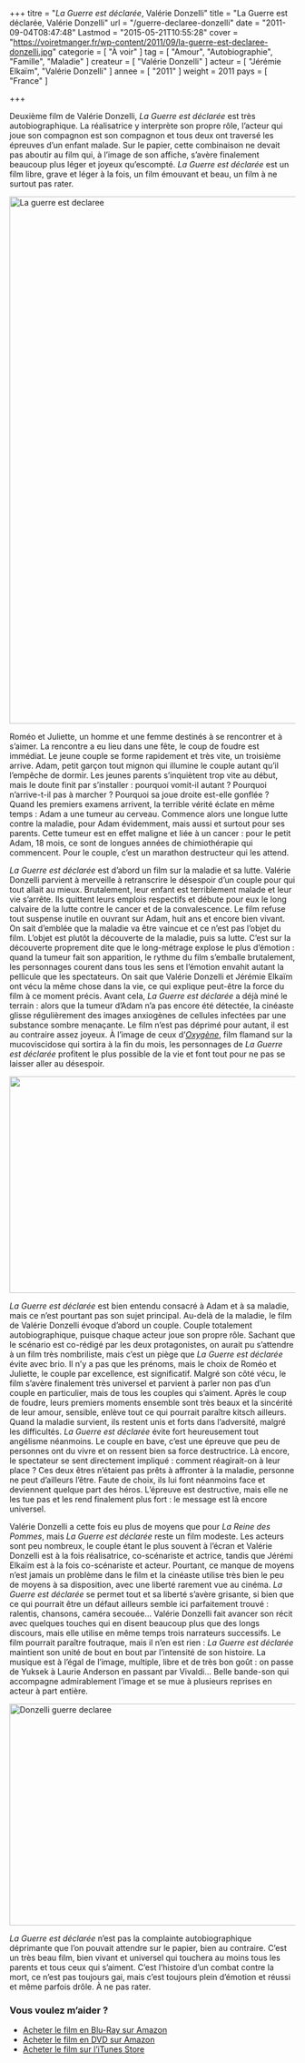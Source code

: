 +++
titre = "<em>La Guerre est déclarée</em>, Valérie Donzelli"
title = "La Guerre est déclarée, Valérie Donzelli"
url = "/guerre-declaree-donzelli"
date = "2011-09-04T08:47:48"
Lastmod = "2015-05-21T10:55:28"
cover = "https://voiretmanger.fr/wp-content/2011/09/la-guerre-est-declaree-donzelli.jpg"
categorie = [ "À voir" ]
tag = [ "Amour", "Autobiographie", "Famille", "Maladie" ]
createur = [ "Valérie Donzelli" ]
acteur = [ "Jérémie Elkaïm", "Valérie Donzelli" ]
annee = [ "2011" ]
weight = 2011
pays = [ "France" ]

+++

<p>Deuxième film de Valérie Donzelli, <em>La Guerre est déclarée</em> est très autobiographique. La réalisatrice y interprète son propre rôle, l&rsquo;acteur qui joue son compagnon est son compagnon et tous deux ont traversé les épreuves d&rsquo;un enfant malade. Sur le papier, cette combinaison ne devait pas aboutir au film qui, à l&rsquo;image de son affiche, s&rsquo;avère finalement beaucoup plus léger et joyeux qu&rsquo;escompté. <em>La Guerre est déclarée</em> est un film libre, grave et léger à la fois, un film émouvant et beau, un film à ne surtout pas rater.</p>
<a href="http://www.allocine.fr/film/fichefilm_gen_cfilm=189699.html"><img class="aligncenter" style="border-style: initial; border-color: initial; border-width: 0px;" src="https://voiretmanger.fr/wp-content/2011/09/la-guerre-est-declaree.jpg" alt="La guerre est declaree" width="690" height="927" border="0" /></a>
<p>Roméo et Juliette, un homme et une femme destinés à se rencontrer et à s&rsquo;aimer. La rencontre a eu lieu dans une fête, le coup de foudre est immédiat. Le jeune couple se forme rapidement et très vite, un troisième arrive. Adam, petit garçon tout mignon qui illumine le couple autant qu&rsquo;il l&#8217;empêche de dormir. Les jeunes parents s&rsquo;inquiètent trop vite au début, mais le doute finit par s&rsquo;installer : pourquoi vomit-il autant ? Pourquoi n&rsquo;arrive-t-il pas à marcher ? Pourquoi sa joue droite est-elle gonflée ? Quand les premiers examens arrivent, la terrible vérité éclate en même temps : Adam a une tumeur au cerveau. Commence alors une longue lutte contre la maladie, pour Adam évidemment, mais aussi et surtout pour ses parents. Cette tumeur est en effet maligne et liée à un cancer : pour le petit Adam, 18 mois, ce sont de longues années de chimiothérapie qui commencent. Pour le couple, c&rsquo;est un marathon destructeur qui les attend.</p>
<p><em>La Guerre est déclarée</em> est d&rsquo;abord un film sur la maladie et sa lutte. Valérie Donzelli parvient à merveille à retranscrire le désespoir d&rsquo;un couple pour qui tout allait au mieux. Brutalement, leur enfant est terriblement malade et leur vie s&rsquo;arrête. Ils quittent leurs emplois respectifs et débute pour eux le long calvaire de la lutte contre le cancer et de la convalescence. Le film refuse tout suspense inutile en ouvrant sur Adam, huit ans et encore bien vivant. On sait d&#8217;emblée que la maladie va être vaincue et ce n&rsquo;est pas l&rsquo;objet du film. L&rsquo;objet est plutôt la découverte de la maladie, puis sa lutte. C&rsquo;est sur la découverte proprement dite que le long-métrage explose le plus d&rsquo;émotion : quand la tumeur fait son apparition, le rythme du film s&#8217;emballe brutalement, les personnages courent dans tous les sens et l&rsquo;émotion envahit autant la pellicule que les spectateurs. On sait que Valérie Donzelli et Jérémie Elkaïm ont vécu la même chose dans la vie, ce qui explique peut-être la force du film à ce moment précis. Avant cela, <em>La Guerre est déclarée</em> a déjà miné le terrain : alors que la tumeur d&rsquo;Adam n&rsquo;a pas encore été détectée, la cinéaste glisse régulièrement des images anxiogènes de cellules infectées par une substance sombre menaçante. Le film n&rsquo;est pas déprimé pour autant, il est au contraire assez joyeux. À l&rsquo;image de ceux d&rsquo;<em><a href="https://voiretmanger.fr/2010/12/14/oxygene-van-nuffel/">Oxygène</a></em>, film flamand sur la mucoviscidose qui sortira à la fin du mois, les personnages de <em>La Guerre est déclarée</em> profitent le plus possible de la vie et font tout pour ne pas se laisser aller au désespoir.</p>
<img class="aligncenter size-full wp-image-5144" title="elkaïm-la-guerre-est-declaree" src="https://voiretmanger.fr/wp-content/2011/09/elkaim-la-guerre-est-declaree.jpg" alt="" width="690" height="381" />
<p><em>La Guerre est déclarée</em> est bien entendu consacré à Adam et à sa maladie, mais ce n&rsquo;est pourtant pas son sujet principal. Au-delà de la maladie, le film de Valérie Donzelli évoque d&rsquo;abord un couple. Couple totalement autobiographique, puisque chaque acteur joue son propre rôle. Sachant que le scénario est co-rédigé par les deux protagonistes, on aurait pu s&rsquo;attendre à un film très nombriliste, mais c&rsquo;est un piège que <em>La Guerre est déclarée</em> évite avec brio. Il n&rsquo;y a pas que les prénoms, mais le choix de Roméo et Juliette, le couple par excellence, est significatif. Malgré son côté vécu, le film s&rsquo;avère finalement très universel et parvient à parler non pas d&rsquo;un couple en particulier, mais de tous les couples qui s&rsquo;aiment. Après le coup de foudre, leurs premiers moments ensemble sont très beaux et la sincérité de leur amour, sensible, enlève tout ce qui pourrait paraître kitsch ailleurs. Quand la maladie survient, ils restent unis et forts dans l&rsquo;adversité, malgré les difficultés. <em>La Guerre est déclarée</em> évite fort heureusement tout angélisme néanmoins. Le couple en bave, c&rsquo;est une épreuve que peu de personnes ont du vivre et on ressent bien sa force destructrice. Là encore, le spectateur se sent directement impliqué : comment réagirait-on à leur place ? Ces deux êtres n&rsquo;étaient pas prêts à affronter à la maladie, personne ne peut d&rsquo;ailleurs l&rsquo;être. Faute de choix, ils lui font néanmoins face et deviennent quelque part des héros. L&rsquo;épreuve est destructive, mais elle ne les tue pas et les rend finalement plus fort : le message est là encore universel.</p>
<p>Valérie Donzelli a cette fois eu plus de moyens que pour <em>La Reine des Pommes</em>, mais <em>La Guerre est déclarée</em> reste un film modeste. Les acteurs sont peu nombreux, le couple étant le plus souvent à l&rsquo;écran et Valérie Donzelli est à la fois réalisatrice, co-scénariste et actrice, tandis que Jérémi Elkaïm est à la fois co-scénariste et acteur. Pourtant, ce manque de moyens n&rsquo;est jamais un problème dans le film et la cinéaste utilise très bien le peu de moyens à sa disposition, avec une liberté rarement vue au cinéma. <em>La Guerre est déclarée</em> se permet tout et sa liberté s&rsquo;avère grisante, si bien que ce qui pourrait être un défaut ailleurs semble ici parfaitement trouvé : ralentis, chansons, caméra secouée… Valérie Donzelli fait avancer son récit avec quelques touches qui en disent beaucoup plus que des longs discours, mais elle utilise en même temps trois narrateurs successifs. Le film pourrait paraître foutraque, mais il n&rsquo;en est rien : <em>La Guerre est déclarée</em> maintient son unité de bout en bout par l&rsquo;intensité de son histoire. La musique est à l&rsquo;égal de l&rsquo;image, multiple, libre et de très bon goût : on passe de Yuksek à Laurie Anderson en passant par Vivaldi… Belle bande-son qui accompagne admirablement l&rsquo;image et se mue à plusieurs reprises en acteur à part entière.</p>
<img class="aligncenter" style="border-style: initial; border-color: initial; border-width: 0px;" src="https://voiretmanger.fr/wp-content/2011/09/donzelli-guerre-declaree.jpg" alt="Donzelli guerre declaree" width="690" height="390" border="0" />
<p><em>La Guerre est déclarée</em> n&rsquo;est pas la complainte autobiographique déprimante que l&rsquo;on pouvait attendre sur le papier, bien au contraire. C&rsquo;est un très beau film, bien vivant et universel qui touchera au moins tous les parents et tous ceux qui s&rsquo;aiment. C&rsquo;est l&rsquo;histoire d&rsquo;un combat contre la mort, ce n&rsquo;est pas toujours gai, mais c&rsquo;est toujours plein d&rsquo;émotion et réussi et même parfois drôle. À ne pas rater.</p>
<div class="amazon">
<h3>Vous voulez m&rsquo;aider ?</h3>
<ul>
<li><a href="http://www.amazon.fr/gp/product/B005XLR4LY/ref=as_li_ss_tl?ie=UTF8&#038;tag=leblogdenic07-21&#038;linkCode=as2&#038;camp=1642&#038;creative=19458&#038;creativeASIN=B005XLR4LY">Acheter le film en Blu-Ray sur Amazon</a></li>
<li><a href="http://www.amazon.fr/gp/product/B005XLR4YG/ref=as_li_ss_tl?ie=UTF8&#038;tag=leblogdenic07-21&#038;linkCode=as2&#038;camp=1642&#038;creative=19458&#038;creativeASIN=B005XLR4YG">Acheter le film en DVD sur Amazon</a></li>
<li><a href="https://itunes.apple.com/fr/movie/la-guerre-est-declaree/id485238913">Acheter le film sur l&rsquo;iTunes Store</a></li>
</ul>
</div>

